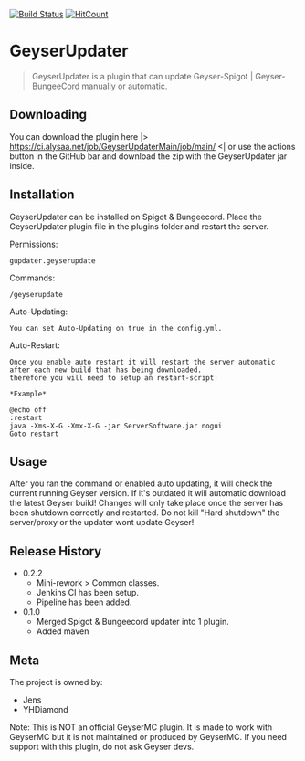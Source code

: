 [![Build Status](https://ci.alysaa.net/job/GeyserUpdaterMain/job/main/badge/icon)](https://ci.alysaa.net/job/GeyserUpdaterMain/job/main/)
[![HitCount](http://hits.dwyl.com/YHDiamond/GeyserUpdater.svg)](http://hits.dwyl.com/YHDiamond/GeyserUpdater)

# GeyserUpdater


> GeyserUpdater is a plugin that can update Geyser-Spigot | Geyser-BungeeCord manually or automatic. 

## Downloading

You can download the plugin here |> https://ci.alysaa.net/job/GeyserUpdaterMain/job/main/ <|
or use the actions button in the GitHub bar and download the zip with the GeyserUpdater jar inside.

## Installation

GeyserUpdater can be installed on Spigot & Bungeecord. Place the GeyserUpdater plugin file in the plugins folder and restart the server.


Permissions:
```
gupdater.geyserupdate
```

Commands:

```
/geyserupdate 
```

Auto-Updating:

```
You can set Auto-Updating on true in the config.yml.
```

Auto-Restart:

```
Once you enable auto restart it will restart the server automatic after each new build that has being downloaded.
therefore you will need to setup an restart-script!

*Example*

@echo off
:restart
java -Xms-X-G -Xmx-X-G -jar ServerSoftware.jar nogui
Goto restart

```

## Usage

After you ran the command or enabled auto updating, it will check the current running Geyser version. If it's outdated it will automatic download the latest Geyser build! Changes will only take place once the server has been shutdown correctly and restarted. Do not kill "Hard shutdown" the server/proxy or the updater wont update Geyser!


## Release History
* 0.2.2
    * Mini-rework > Common classes.
    * Jenkins CI has been setup.
    * Pipeline has been added.
* 0.1.0
    * Merged Spigot & Bungeecord updater into 1 plugin.
    * Added maven

## Meta

The project is owned by:
- Jens
- YHDiamond

Note: This is NOT an official GeyserMC plugin. It is made to work with GeyserMC but it is not maintained or produced by GeyserMC. If you need support with this plugin, do not ask Geyser devs.  

